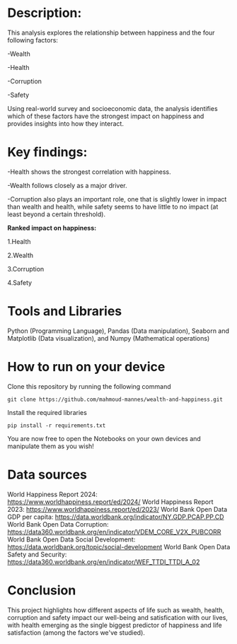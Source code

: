 # **Description**:
This analysis explores the relationship between happiness and the four following factors:

-Wealth

-Health

-Corruption

-Safety

Using real-world survey and socioeconomic data, the analysis identifies which of these factors have the strongest impact on happiness and provides insights into how they interact.

# **Key findings**:
-Health shows the strongest correlation with happiness.

-Wealth follows closely as a major driver.

-Corruption also plays an important role, one that is slightly lower in impact than wealth and health, while safety seems to have little to no impact (at least beyond a certain threshold).

**Ranked impact on happiness:**

1.Health

2.Wealth

3.Corruption

4.Safety

# **Tools and Libraries**

Python (Programming Language), Pandas (Data manipulation), Seaborn and Matplotlib (Data visualization), and Numpy (Mathematical operations)

# **How to run on your device**

Clone this repository by running the following command

`git clone https://github.com/mahmoud-mannes/wealth-and-happiness.git`

Install the required libraries

`pip install -r requirements.txt`

You are now free to open the Notebooks on your own devices and manipulate them as you wish!

# **Data sources**

World Happiness Report 2024: https://www.worldhappiness.report/ed/2024/
World Happiness Report 2023: https://www.worldhappiness.report/ed/2023/
World Bank Open Data GDP per capita: https://data.worldbank.org/indicator/NY.GDP.PCAP.PP.CD
World Bank Open Data Corruption: https://data360.worldbank.org/en/indicator/VDEM_CORE_V2X_PUBCORR
World Bank Open Data Social Development: https://data.worldbank.org/topic/social-development
World Bank Open Data Safety and Security: https://data360.worldbank.org/en/indicator/WEF_TTDI_TTDI_A_02

# **Conclusion**

This project highlights how different aspects of life such as wealth, health, corruption and safety impact our well-being and satisfication with our lives, with health emerging as the single biggest predictor of happiness and life satisfaction (among the factors we've studied).
